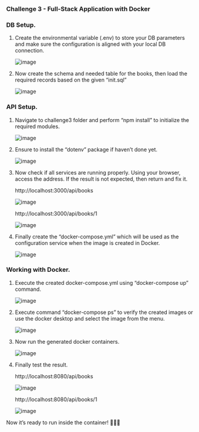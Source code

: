 
### Challenge 3 - Full-Stack Application with Docker

### DB Setup.
1.	Create the environmental variable (.env) to store your DB parameters and make sure the configuration is aligned with your local DB connection.
   
     ![image](https://github.com/user-attachments/assets/4543918b-cd0f-488e-8f87-b5919231907f)


2.	Now create the schema and needed table for the books, then load the required records based on the given “init.sql”

  	 ![image](https://github.com/user-attachments/assets/477f2dd4-568b-4eaf-92e3-b92953223cf6)

### API Setup.
1.	Navigate to challenge3 folder and perform “npm install” to initialize the required modules.

  	![image](https://github.com/user-attachments/assets/999c0dcb-b283-4c5d-99b6-18d0e8ab9927)

3.	Ensure to install the “dotenv” package if haven’t done yet.

  	![image](https://github.com/user-attachments/assets/5112beaa-e57b-46f0-876c-a6eda752860c)

5.	Now check if all services are running properly. Using your browser, access the address. If the result is not expected, then return and fix it.

    http://localhost:3000/api/books

    ![image](https://github.com/user-attachments/assets/e19a94f0-6b3f-4cb9-b6eb-403e86dc3a99)

    http://localhost:3000/api/books/1

    ![image](https://github.com/user-attachments/assets/5bc59a42-61e2-4ef2-bb00-21e8d21f0417)

4.	Finally create the “docker-compose.yml” which will be used as the configuration service when the image is created in Docker.

     ![image](https://github.com/user-attachments/assets/bf86ed71-dee1-4d58-8a2e-78f7814e292f)

### Working with Docker.

1.	Execute the created docker-compose.yml using “docker-compose up” command.
   
     ![image](https://github.com/user-attachments/assets/77ecc1c6-7494-45f0-b359-389cb041c80d)

2.	Execute command “docker-compose ps” to verify the created images or use the docker desktop and select the image from the menu.

      ![image](https://github.com/user-attachments/assets/759e4b09-569e-4482-973c-2860dd92ab68)

3.	Now run the generated docker containers.

     ![image](https://github.com/user-attachments/assets/d7b05585-2622-42d7-9cb0-6d975e4d7fb2)

4.	Finally test the result.

     http://localhost:8080/api/books

      ![image](https://github.com/user-attachments/assets/abbb0619-304d-459d-b49e-b343244113d7)

     http://localhost:8080/api/books/1

       ![image](https://github.com/user-attachments/assets/dbe2e929-679e-4def-8329-90cd2fd1b703)

Now it’s ready to run inside the container! 🎉🎉🎉

